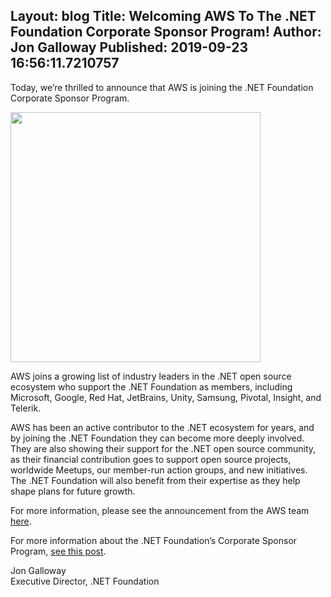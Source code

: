 Layout: blog
Title: Welcoming AWS To The .NET Foundation Corporate Sponsor Program!
Author: Jon Galloway
Published: 2019-09-23 16:56:11.7210757
---
<p>Today, we’re thrilled to announce that AWS is joining the .NET Foundation Corporate Sponsor Program.</p>

<p><img alt="" class="float-right" src="assets/posts/corporate-sponsors-with-aws.png" width="400" /></p>

<p>AWS joins a growing list of industry leaders in the .NET open source ecosystem who support the .NET Foundation as members, including Microsoft, Google, Red Hat, JetBrains, Unity, Samsung, Pivotal, Insight, and Telerik.</p>

<p>AWS has been an active contributor to the .NET ecosystem for years, and by joining the .NET Foundation they can become more deeply involved. They are also showing their support for the .NET open source community, as their financial contribution goes to support open source projects, worldwide Meetups, our member-run action groups, and new initiatives. The .NET Foundation will also benefit from their expertise as they help shape plans for future growth.</p>

<p>For more information, please see the announcement from the AWS team <a href="https://aws.amazon.com/blogs/opensource/aws-joins-the-net-foundation/">here</a>.</p>

<p>For more information about the .NET Foundation’s Corporate Sponsor Program, <a href="https://www.dotnetfoundation.org/blog/2019/01/16/why-you-should-join-part-2---corporate-sponsor">see this post</a>.</p>

<p>Jon Galloway<br />
Executive Director, .NET Foundation</p>
